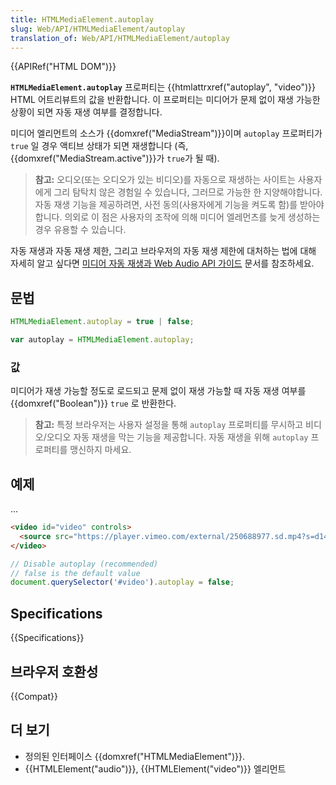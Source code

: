 ```yaml
---
title: HTMLMediaElement.autoplay
slug: Web/API/HTMLMediaElement/autoplay
translation_of: Web/API/HTMLMediaElement/autoplay
---
```

{{APIRef("HTML DOM")}}

**`HTMLMediaElement.autoplay`** 프로퍼티는 {{htmlattrxref("autoplay", "video")}} HTML 어트리뷰트의 값을 반환합니다. 이 프로퍼티는 미디어가 문제 없이 재생 가능한 상황이 되면 자동 재생 여부를 결정합니다.

미디어 엘리먼트의 소스가 {{domxref("MediaStream")}}이며 `autoplay` 프로퍼티가 `true` 일 경우 액티브 상태가 되면 재생합니다 (즉, {{domxref("MediaStream.active")}}가 `true`가 될 때).

> **참고:** 오디오(또는 오디오가 있는 비디오)를 자동으로 재생하는 사이트는 사용자에게 그리 탐탁치 않은 경험일 수 있습니다, 그러므로 가능한 한 지양해야합니다. 자동 재생 기능을 제공하려면, 사전 동의(사용자에게 기능을 켜도록 함)를 받아야 합니다. 의외로 이 점은 사용자의 조작에 의해 미디어 엘레먼츠를 늦게 생성하는 경우 유용할 수 있습니다.

자동 재생과 자동 재생 제한, 그리고 브라우저의 자동 재생 제한에 대처하는 법에 대해 자세히 알고 싶다면 [미디어 자동 재생과 Web Audio API 가이드](/ko/docs/Web/Media/Autoplay_guide) 문서를 참조하세요.

## 문법

```js
HTMLMediaElement.autoplay = true | false;

var autoplay = HTMLMediaElement.autoplay;
```

### 값

미디어가 재생 가능할 정도로 로드되고 문제 없이 재생 가능할 때 자동 재생 여부를 {{domxref("Boolean")}} `true` 로 반환한다.

> **참고:** 특정 브라우저는 사용자 설정을 통해 `autoplay` 프로퍼티를 무시하고 비디오/오디오 자동 재생을 막는 기능을 제공합니다. 자동 재생을 위해 `autoplay` 프로퍼티를 맹신하지 마세요.

## 예제

...

```html
<video id="video" controls>
  <source src="https://player.vimeo.com/external/250688977.sd.mp4?s=d14b1f1a971dde13c79d6e436b88a6a928dfe26b&profile_id=165">
</video>
```

```js
// Disable autoplay (recommended)
// false is the default value
document.querySelector('#video').autoplay = false;
```

## Specifications

{{Specifications}}

## 브라우저 호환성

{{Compat}}

## 더 보기

- 정의된 인터페이스 {{domxref("HTMLMediaElement")}}.
- {{HTMLElement("audio")}}, {{HTMLElement("video")}} 엘리먼트
